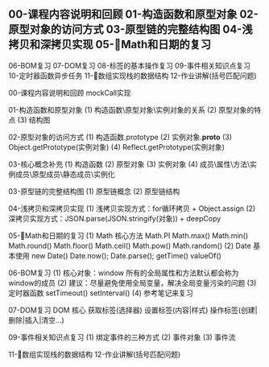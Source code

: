 <!-- 目录 -->
00-课程内容说明和回顾
01-构造函数和原型对象
02-原型对象的访问方式
03-原型链的完整结构图
04-浅拷贝和深拷贝实现
05-Math和日期的复习
--------------------
06-BOM复习
07-DOM复习
08-标签的基本操作复习
09-事件相关知识点复习
10-定时器函数异步任务
11-数组实现栈的数据结构
12-作业讲解(括号匹配问题)

<!-- 知识点 -->
00-课程内容说明和回顾
  mockCall实现

01-构造函数和原型对象 
  (1) 构造函数\原型对象\实例对象的关系
  (2) 原型对象的特点
  (3) 结构图

02-原型对象的访问方式
  (1) 构造函数.prototype 
  (2) 实例对象.__proto__
  (3) Object.getPrototype(实例对象)
  (4) Reflect.getPrototype(实例对象)
  
03-核心概念补充
  (1) 构造函数
  (2) 原型对象
  (3) 实例对象
  (4) 成员\属性\方法\实例成员\原型成员\静态成员\实例化

03-原型链的完整结构图
  (1) 原型链概念
  (2) 原型链结构

04-浅拷贝和深拷贝实现
  (1) 浅拷贝实现方式：for循环拷贝 + Object.assign
  (2) 深拷贝实现方式：JSON.parse(JSON.stringify(对象)) + deepCopy

05-Math和日期的复习
  (1) Math 核心方法
      Math.PI
      Math.max() 
      Math.min()
      Math.round()
      Math.floor()
      Math.ceil()
      Math.pow()
      Math.random()
  (2) Date 基本使用
      new Date()
      Date.now(); 
      Date.parse(); 
      getTime()
      valueOf()
      
06-BOM复习
  (1) 核心对象：window  所有的全局属性和方法默认都会称为 window的成员
  (2) 建议：尽量避免使用全局变量，解决全局变量污染的问题
  (3) 定时器函数
      setTimeout() setInterval()
  (4) 参考笔记来复习
      
07-DOM复习
  DOM 核心
    获取标签(选择器)
    设置标签(内容|样式)
    操作标签(创建|删除|插入|清空...)

09-事件相关知识点复习
  (1) 绑定事件的三种方式
  (2) 事件对象
  (3) 事件流

11-数组实现栈的数据结构
12-作业讲解(括号匹配问题)
